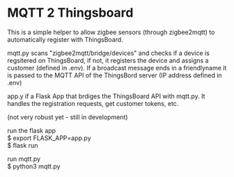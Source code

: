 # MQTT 2 Thingsboard

This is a simple helper to allow zigbee sensors (through zigbee2mqtt) to automatically register with ThingsBoard.

mqtt.py scans "zigbee2mqtt/bridge/devices" and checks if a device is regsitered on ThingsBoard,
if not, it registers the device and assigns a customer (defined in .env).
If a broadcast message ends in a friendlyname it is passed to the MQTT API of the ThingsBord server (IP address defined in .env)

app.y if a Flask App that brdiges the ThingsBoard API with mqtt.py. It handles the registration requests, get customer tokens, etc.

(not very robust yet - still in development)

run the flask app  
$ export FLASK_APP=app.py  
$ flask run  

run mqtt.py  
$ python3 mqtt.py  
